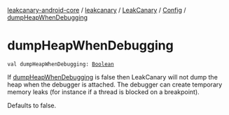 [leakcanary-android-core](../../../index.md) / [leakcanary](../../index.md) / [LeakCanary](../index.md) / [Config](index.md) / [dumpHeapWhenDebugging](./dump-heap-when-debugging.md)

# dumpHeapWhenDebugging

`val dumpHeapWhenDebugging: `[`Boolean`](https://kotlinlang.org/api/latest/jvm/stdlib/kotlin/-boolean/index.html)

If [dumpHeapWhenDebugging](./dump-heap-when-debugging.md) is false then LeakCanary will not dump the heap
when the debugger is attached. The debugger can create temporary memory leaks (for instance
if a thread is blocked on a breakpoint).

Defaults to false.

